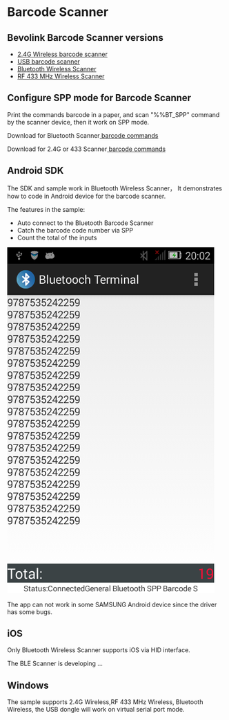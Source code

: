 Barcode Scanner
===============

## Bevolink Barcode Scanner versions
-  <a href="http://www.aliexpress.com/item/NEW-2-4G-High-Quality-Long-Laser-USB-Port-CCD-Handheld-POS-Barcode-Scanner-Reader-Handheld/2046236437.html">2.4G Wireless barcode scanner</a>
-  <a href="http://www.aliexpress.com/item/USB-Laser-Barcode-Scanner-USB-Barcode-Reader-Decoder-Wire-RS232-HID-OEM-Retail-Symbol-CCD-POS/2046279627.html">USB barcode scanner</a>
-  <a href="http://www.aliexpress.com/item/Wireless-Bluetooth-Laser-Barcode-Scanner-Reader-Handheld-Wireless-Wired-HID-POS-for-Apple-iOS-Android-Windows/2046264504.html">Bluetooth Wireless Scanner</a>  
-  <a href="http://www.aliexpress.com/item/500M-433MHZ-Barcode-Scanner-Reader-Wireless-Long-Distance-USB-Handheld-barcode-data-collector-POS-OEM-Inventory/2046279058.html">RF 433 MHz Wireless Scanner</a>


## Configure SPP mode for Barcode Scanner
Print the commands barcode in a paper, and scan "%%BT_SPP" command by the scanner device, then it work on SPP mode.

<p>Download for Bluetooth Scanner<a href="https://github.com/BEVOLINK/Barcode-Scanner/blob/master/Manual/Bluetooth%20Barcode%20Scanner%20SS920-SS930(NeoCode).pdf"> barcode commands </a></p>
<p>Download for 2.4G or 433 Scanner<a href="https://github.com/BEVOLINK/Barcode-Scanner/blob/master/Manual/2.4G%20Wireless%20Barcode%20Scanner%20SS890(NeoCode).pdf"> barcode commands </a></p>

## Android SDK
The SDK and sample work in Bluetooth Wireless Scanner， It demonstrates how to code in Android device for the barcode scanner.

The features in the sample:
- Auto connect to the Bluetooth Barcode Scanner
- Catch the barcode code number via SPP
- Count the total of the inputs

<img src="https://raw.githubusercontent.com/BEVOLINK/Barcode-Scanner/master/Android/AndroidSPP_SampleApp.png"/>

The app can not work in some SAMSUNG Android device since the driver has some bugs.  

## iOS
<p>Only Bluetooth Wireless Scanner supports iOS via HID interface. </p>
<p>The BLE Scanner is developing ... </p>


## Windows
The sample supports 2.4G Wireless,RF 433 MHz Wireless, Bluetooth Wireless, the USB dongle will work on virtual serial port mode.

